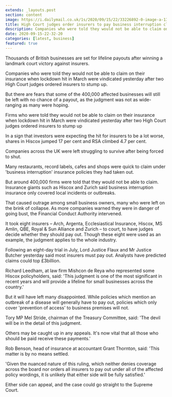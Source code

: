```yaml
---
extends: _layouts.post
section: content
image: https://i.dailymail.co.uk/1s/2020/09/15/22/33226892-0-image-a-13_1600205092944.jpg 
title: High Court judges order insurers to pay business interruption claims 
description: Companies who were told they would not be able to claim on their insurance when lockdown hit in March were vindicated yesterday after two High Court judges ordered insurers to stump up. 
date: 2020-09-15-22-32-20 
categories: [latest, business] 
featured: true 
--- 
```

Thousands of British businesses are set for lifeline payouts after winning a landmark court victory against insurers.

Companies who were told they would not be able to claim on their insurance when lockdown hit in March were vindicated yesterday after two High Court judges ordered insurers to stump up.

But there are fears that some of the 400,000 affected businesses will still be left with no chance of a payout, as the judgment was not as wide-ranging as many were hoping.

Firms who were told they would not be able to claim on their insurance when lockdown hit in March were vindicated yesterday after two High Court judges ordered insurers to stump up

In a sign that investors were expecting the hit for insurers to be a lot worse, shares in Hiscox jumped 17 per cent and RSA climbed 4.7 per cent.

Companies across the UK were left struggling to survive after being forced to shut.

Many restaurants, record labels, cafes and shops were quick to claim under 'business interruption' insurance policies they had taken out.

But around 400,000 firms were told that they would not be able to claim. Insurance giants such as Hiscox and Zurich said business interruption insurance only covered local incidents or outbreaks.

That caused outrage among small business owners, many who were left on the brink of collapse. As more companies warned they were in danger of going bust, the Financial Conduct Authority intervened.

It took eight insurers – Arch, Argenta, Ecclesiastical Insurance, Hiscox, MS Amlin, QBE, Royal & Sun Alliance and Zurich – to court, to have judges decide whether they should pay out. Though these eight were used as an example, the judgment applies to the whole industry.

Following an eight-day trial in July, Lord Justice Flaux and Mr Justice Butcher yesterday said most insurers must pay out. Analysts have predicted claims could top £3billion.

Richard Leedham, at law firm Mishcon de Reya who represented some Hiscox policyholders, said: 'This judgment is one of the most significant in recent years and will provide a lifeline for small businesses across the country.'

But it will have left many disappointed. While policies which mention an outbreak of a disease will generally have to pay out, policies which only cover 'prevention of access' to business premises will not.

Tory MP Mel Stride, chairman of the Treasury Committee, said: 'The devil will be in the detail of this judgment. 

Others may be caught up in any appeals. It's now vital that all those who should be paid receive these payments.'

Rob Benson, head of insurance at accountant Grant Thornton, said: 'This matter is by no means settled. 

'Given the nuanced nature of this ruling, which neither denies coverage across the board nor orders all insurers to pay out under all of the affected policy wordings, it is unlikely that either side will be fully satisfied.'

Either side can appeal, and the case could go straight to the Supreme Court.


